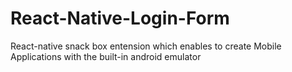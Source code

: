 # React-Native-Login-Form
React-native snack box entension which enables to create Mobile Applications with the built-in android emulator
